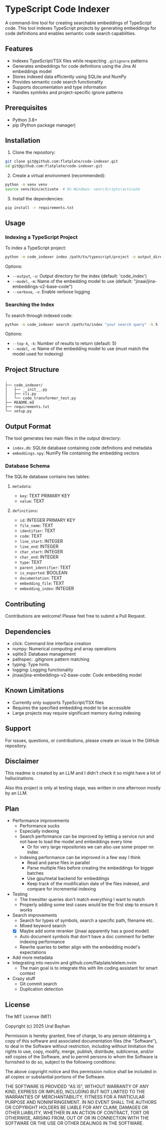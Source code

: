 # TypeScript Code Indexer

A command-line tool for creating searchable embeddings of TypeScript code. This tool indexes TypeScript projects by generating embeddings for code definitions and enables semantic code search capabilities.

## Features

- Indexes TypeScript/TSX files while respecting `.gitignore` patterns
- Generates embeddings for code definitions using the Jina AI embeddings model
- Stores indexed data efficiently using SQLite and NumPy
- Provides semantic code search functionality
- Supports documentation and type information
- Handles symlinks and project-specific ignore patterns

## Prerequisites

- Python 3.8+
- pip (Python package manager)

## Installation

1. Clone the repository:
```bash
git clone git@github.com:flatplate/code-indexer.git
cd git@github.com:flatplate/code-indexer.git
```

2. Create a virtual environment (recommended):
```bash
python -m venv venv
source venv/bin/activate  # On Windows: venv\Scripts\activate
```

3. Install the dependencies:
```bash
pip install -r requirements.txt
```

## Usage

### Indexing a TypeScript Project

To index a TypeScript project:

```bash
python -m code_indexer index /path/to/typescript/project -o output_directory
```

Options:
- `--output`, `-o`: Output directory for the index (default: 'code_index')
- `--model`, `-m`: Name of the embedding model to use (default: "jinaai/jina-embeddings-v2-base-code")
- `--verbose`, `-v`: Enable verbose logging

### Searching the Index

To search through indexed code:

```bash
python -m code_indexer search /path/to/index "your search query" -k 5
```

Options:
- `--top-k`, `-k`: Number of results to return (default: 5)
- `--model`, `-m`: Name of the embedding model to use (must match the model used for indexing)

## Project Structure

```
.
├── code_indexer/
│   ├── __init__.py
│   ├── cli.py
│   └── code_transformer_test.py
├── README.md
├── requirements.txt
└── setup.py
```

## Output Format

The tool generates two main files in the output directory:
- `index.db`: SQLite database containing code definitions and metadata
- `embeddings.npy`: NumPy file containing the embedding vectors

### Database Schema

The SQLite database contains two tables:

1. `metadata`:
   - `key`: TEXT PRIMARY KEY
   - `value`: TEXT

2. `definitions`:
   - `id`: INTEGER PRIMARY KEY
   - `file_name`: TEXT
   - `identifier`: TEXT
   - `code`: TEXT
   - `line_start`: INTEGER
   - `line_end`: INTEGER
   - `char_start`: INTEGER
   - `char_end`: INTEGER
   - `type`: TEXT
   - `parent_identifier`: TEXT
   - `is_exported`: BOOLEAN
   - `documentation`: TEXT
   - `embedding_file`: TEXT
   - `embedding_index`: INTEGER

## Contributing

Contributions are welcome! Please feel free to submit a Pull Request.

## Dependencies

- click: Command line interface creation
- numpy: Numerical computing and array operations
- sqlite3: Database management
- pathspec: .gitignore pattern matching
- typing: Type hints
- logging: Logging functionality
- jinaai/jina-embeddings-v2-base-code: Code embedding model

## Known Limitations

- Currently only supports TypeScript/TSX files
- Requires the specified embedding model to be accessible
- Large projects may require significant memory during indexing

## Support

For issues, questions, or contributions, please create an issue in the GitHub repository.

## Disclaimer

This readme is created by an LLM and I didn't check it so might have a lot of hallucinations.

Also this project is only at testing stage, was written in one afternoon mostly by an LLM.

## Plan

- Performance improvements
    - Performance sucks
    - Especially indexing
    - Search performance can be improved by letting a service run and not have to load the model and embeddings every time
        - Or for very large repositories we can also use some proper nn index
    - Indexing performance can be improved in a few way I think
        - Read and parse files in parallel
        - Parse multiple files before creating the embeddings for bigger batches
        - Use gpu/metal backend for embeddings
        - Keep track of the modification date of the files indexed, and compare for incremental indexing
- Testing
    - The treesitter queries don't match everything I want to match
    - Properly adding some test cases would be the first step to ensure it works
- Search improvements
    - Search for types of symbols, search a specific path, filename etc.
    - Mixed keyword search
    - [x] Maybe add some reranker (jinaai apparently has a good model)
    - Auto document symbols that don't have a doc comment for better indexing performance
    - Rewrite queries to better align with the embedding model's expectations
- Add more metadata
- Integrating into neovim and github.com/flatplate/elelem.nvim
    - The main goal is to integrate this with llm coding assistant for smart context
- Crazy stuff   
    - Git commit search
    - Duplication detection

## License

The MIT License (MIT)

Copyright (c) 2025 Ural Bayhan

Permission is hereby granted, free of charge, to any person obtaining a copy of this software and associated documentation files (the "Software"), to deal in the Software without restriction, including without limitation the rights to use, copy, modify, merge, publish, distribute, sublicense, and/or sell copies of the Software, and to permit persons to whom the Software is furnished to do so, subject to the following conditions:

The above copyright notice and this permission notice shall be included in all copies or substantial portions of the Software.

THE SOFTWARE IS PROVIDED "AS IS", WITHOUT WARRANTY OF ANY KIND, EXPRESS OR IMPLIED, INCLUDING BUT NOT LIMITED TO THE WARRANTIES OF MERCHANTABILITY, FITNESS FOR A PARTICULAR PURPOSE AND NONINFRINGEMENT. IN NO EVENT SHALL THE AUTHORS OR COPYRIGHT HOLDERS BE LIABLE FOR ANY CLAIM, DAMAGES OR OTHER LIABILITY, WHETHER IN AN ACTION OF CONTRACT, TORT OR OTHERWISE, ARISING FROM, OUT OF OR IN CONNECTION WITH THE SOFTWARE OR THE USE OR OTHER DEALINGS IN THE SOFTWARE.

